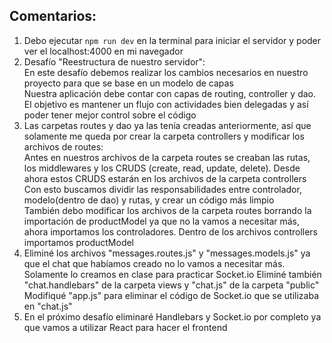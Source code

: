 ## Comentarios:

1. Debo ejecutar `npm run dev` en la terminal para iniciar el servidor y poder ver el localhost:4000 en mi navegador
2. Desafío "Reestructura de nuestro servidor": <br>
   En este desafío debemos realizar los cambios necesarios en nuestro proyecto para que se base en un modelo de capas <br>
   Nuestra aplicación debe contar con capas de routing, controller y dao. El objetivo es mantener un flujo con actividades bien delegadas y así poder tener mejor control sobre el código <br>
3. Las carpetas routes y dao ya las tenía creadas anteriormente, así que solamente me queda por crear la carpeta controllers y modificar los archivos de routes: <br>
   Antes en nuestros archivos de la carpeta routes se creaban las rutas, los middlewares y los CRUDS (create, read, update, delete). Desde ahora estos CRUDS estarán en los archivos de la carpeta controllers <br>
   Con esto buscamos dividir las responsabilidades entre controlador, modelo(dentro de dao) y rutas, y crear un código más limpio <br>
   También debo modificar los archivos de la carpeta routes borrando la importación de productModel ya que no la vamos a necesitar más, ahora importamos los controladores. Dentro de los archivos controllers importamos productModel
4. Eliminé los archivos "messages.routes.js" y "messages.models.js" ya que el chat que habíamos creado no lo vamos a necesitar más. Solamente lo creamos en clase para practicar Socket.io
   Eliminé también "chat.handlebars" de la carpeta views y "chat.js" de la carpeta "public" <br>
   Modifiqué "app.js" para eliminar el código de Socket.io que se utilizaba en "chat.js" <br>
5. En el próximo desafío eliminaré Handlebars y Socket.io por completo ya que vamos a utilizar React para hacer el frontend